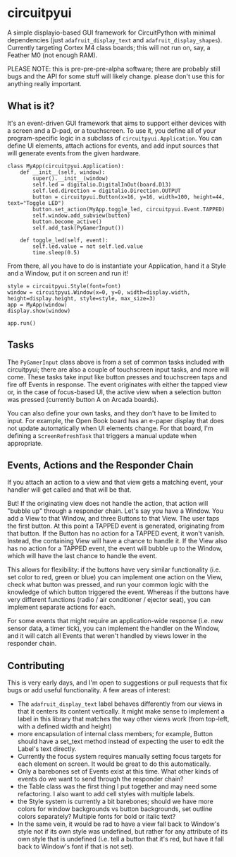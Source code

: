 # circuitpyui

A simple displayio-based GUI framework for CircuitPython with minimal dependencies (just `adafruit_display_text` and `adafruit_display_shapes`). Currently targeting Cortex M4 class boards; this will not run on, say, a Feather M0 (not enough RAM).

PLEASE NOTE: this is pre-pre-pre-alpha software; there are probably still bugs and the API for some stuff will likely change. please don't use this for anything really important.

## What is it?

It's an event-driven GUI framework that aims to support either devices with a screen and a D-pad, or a touchscreen. To use it, you define all of your program-specific logic in a subclass of `circuitpyui.Application`. You can define UI elements, attach actions for events, and add input sources that will generate events from the given hardware.

```
class MyApp(circuitpyui.Application):
    def __init__(self, window):
        super().__init__(window)
        self.led = digitalio.DigitalInOut(board.D13)
        self.led.direction = digitalio.Direction.OUTPUT
        button = circuitpyui.Button(x=16, y=16, width=100, height=44, text="Toggle LED")
        button.set_action(MyApp.toggle_led, circuitpyui.Event.TAPPED)
        self.window.add_subview(button)
        button.become_active()
        self.add_task(PyGamerInput())

    def toggle_led(self, event):
        self.led.value = not self.led.value
        time.sleep(0.5)
```

From there, all you have to do is instantiate your Application, hand it a Style and a Window, put it on screen and run it!

```
style = circuitpyui.Style(font=font)
window = circuitpyui.Window(x=0, y=0, width=display.width, height=display.height, style=style, max_size=3)
app = MyApp(window)
display.show(window)

app.run()
```

## Tasks

The `PyGamerInput` class above is from a set of common tasks included with circuitpyui; there are also a couple of touchscreen input tasks, and more will come. These tasks take input like button presses and touchscreen taps and fire off Events in response. The event originates with either the tapped view or, in the case of focus-based UI, the active view when a selection button was pressed (currently button A on Arcada boards).

You can also define your own tasks, and they don't have to be limited to input. For example, the Open Book board has an e-paper display that does not update automatically when UI elements change. For that board, I'm defining a `ScreenRefreshTask` that triggers a manual update when appropriate.

## Events, Actions and the Responder Chain

If you attach an action to a view and that view gets a matching event, your handler will get called and that will be that.

But! If the originating view does not handle the action, that action will "bubble up" through a responder chain. Let's say you have a Window. You add a View to that Window, and three Buttons to that View. The user taps the first button. At this point a TAPPED event is generated, originating from that button. If the Button has no action for a TAPPED event, it won't vanish. Instead, the containing View will have a chance to handle it. If the View also has no action for a TAPPED event, the event will bubble up to the Window, which will have the last chance to handle the event.

This allows for flexibility: if the buttons have very similar functionality (i.e. set color to red, green or blue) you can implement one action on the View, check what button was pressed, and run your common logic with the knowledge of which button triggered the event. Whereas if the buttons have very different functions (radio / air conditioner / ejector seat), you can implement separate actions for each.

For some events that might require an application-wide response (i.e. new sensor data, a timer tick), you can implement the handler on the Window, and it will catch all Events that weren't handled by views lower in the responder chain.

## Contributing

This is very early days, and I'm open to suggestions or pull requests that fix bugs or add useful functionality. A few areas of interest:

* The `adafruit_display_text` label behaves differently from our views in that it centers its content vertically. It might make sense to implement a label in this library that matches the way other views work (from top-left, with a defined width and height)
* more encapsulation of internal class members; for example, Button should have a set_text method instead of expecting the user to edit the Label's text directly.
* Currently the focus system requires manually setting focus targets for each element on screen. It would be great to do this automatically.
* Only a barebones set of Events exist at this time. What other kinds of events do we want to send through the responder chain?
* the Table class was the first thing I put together and may need some refactoring. I also want to add cell styles with multiple labels.
* the Style system is currently a bit barebones; should we have more colors for window backgrounds vs button backgrounds, set outline colors separately? Multiple fonts for bold or italic text?
* In the same vein, it would be rad to have a view fall back to Window's style not if its own style was undefined, but rather for any attribute of its own style that is undefined (i.e. tell a button that it's red, but have it fall back to Window's font if that is not set).
